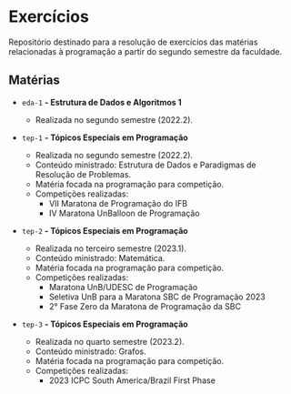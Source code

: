 # Exercícios
Repositório destinado para a resolução de exercícios das matérias relacionadas à programação a partir do segundo semestre da faculdade.

## Matérias

- `eda-1` **- Estrutura de Dados e Algoritmos 1**
    - Realizada no segundo semestre (2022.2).

- `tep-1` **- Tópicos Especiais em Programação**
    - Realizada no segundo semestre (2022.2).
    - Conteúdo ministrado: Estrutura de Dados e Paradigmas de Resolução de Problemas.
    - Matéria focada na programação para competição.
    - Competições realizadas:
        - VII Maratona de Programação do IFB
        - IV Maratona UnBalloon de Programação

- `tep-2` **- Tópicos Especiais em Programação**
    - Realizada no terceiro semestre (2023.1).
    - Conteúdo ministrado: Matemática.
    - Matéria focada na programação para competição.
    - Competições realizadas:
        - Maratona UnB/UDESC de Programação
        - Seletiva UnB para a Maratona SBC de Programação 2023
        - 2° Fase Zero da Maratona de Programação da SBC

- `tep-3` **- Tópicos Especiais em Programação**
    - Realizada no quarto semestre (2023.2).
    - Conteúdo ministrado: Grafos.
    - Matéria focada na programação para competição.
    - Competições realizadas:
        - 2023 ICPC South America/Brazil First Phase